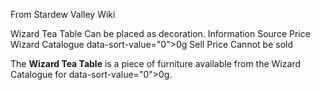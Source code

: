 From Stardew Valley Wiki

Wizard Tea Table Can be placed as decoration. Information Source Price Wizard Catalogue data-sort-value="0"&gt;0g Sell Price Cannot be sold

The **Wizard Tea Table** is a piece of furniture available from the Wizard Catalogue for data-sort-value="0"&gt;0g.